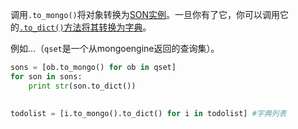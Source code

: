 调用`.to_mongo()`将对象转换为[SON实例](http://api.mongodb.org/python/current/api/bson/son.html)。一旦你有了它，你可以调用它的[`.to_dict()`方法将其转换为字典](http://api.mongodb.org/python/current/api/bson/son.html#bson.son.SON.to_dict)。

例如...（`qset`是一个从mongoengine返回的查询集）。

```python
sons = [ob.to_mongo() for ob in qset]
for son in sons:
    print str(son.to_dict())
    
    
todolist = [i.to_mongo().to_dict() for i in todolist] #字典列表
```

